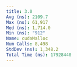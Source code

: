 ```yaml
---
title: 3.0
Avg (ns): 2109.7
Max (ns): 61,917
Med (ns): 1,714.0
Min (ns): "912"
Name: cudaMalloc
Num Calls: 8,498
StdDev (ns): 1,348.2
Total Time (ns): 17928440
---
```

